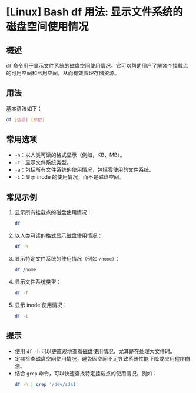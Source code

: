 # [Linux] Bash df 用法: 显示文件系统的磁盘空间使用情况

## 概述
`df` 命令用于显示文件系统的磁盘空间使用情况。它可以帮助用户了解各个挂载点的可用空间和已用空间，从而有效管理存储资源。

## 用法
基本语法如下：
```bash
df [选项] [参数]
```

## 常用选项
- `-h`：以人类可读的格式显示（例如，KB、MB）。
- `-T`：显示文件系统类型。
- `-a`：包括所有文件系统的使用情况，包括零使用的文件系统。
- `-i`：显示 inode 的使用情况，而不是磁盘空间。

## 常见示例
1. 显示所有挂载点的磁盘使用情况：
   ```bash
   df
   ```

2. 以人类可读的格式显示磁盘使用情况：
   ```bash
   df -h
   ```

3. 显示特定文件系统的使用情况（例如 `/home`）：
   ```bash
   df /home
   ```

4. 显示文件系统类型：
   ```bash
   df -T
   ```

5. 显示 inode 使用情况：
   ```bash
   df -i
   ```

## 提示
- 使用 `df -h` 可以更直观地查看磁盘使用情况，尤其是在处理大文件时。
- 定期检查磁盘空间使用情况，避免因空间不足导致系统性能下降或应用程序崩溃。
- 结合 `grep` 命令，可以快速查找特定挂载点的使用情况，例如：
  ```bash
  df -h | grep '/dev/sda1'
  ```